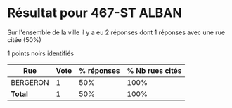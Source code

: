 # Résultat pour 467-ST ALBAN

Sur l'ensemble de la ville il y a eu 2 réponses dont 1 réponses avec une rue citée (50%)

1 points noirs identifiés

| Rue | Vote | % réponses | % Nb rues cités|
|-----|------|------------|----------------|
| BERGERON | 1 | 50% | 100%|
| **Total** | 1 | 50% | 100%|
